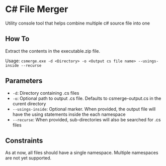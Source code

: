 # C# File Merger
Utility console tool that helps combine multiple c# source file into one

## How To
Extract the contents in the executable.zip file.

Usage: ```csmerge.exe -d <Directory> -o <Output cs file name> --usings-inside --recurse```

## Parameters

* `-d`: Directory containing .cs files
* `-o`: Optional path to output .cs file. Defaults to csmerge-output.cs in the curent directory
* `--usings-inside`: Optional marker. When provided, the output file will have the using statements inside the each namespace
* `--recurse`: When provided, sub-directories will also be searched for .cs files

## Constraints

As at now, all files should have a single namespace. Multiple namespaces are not yet supported.